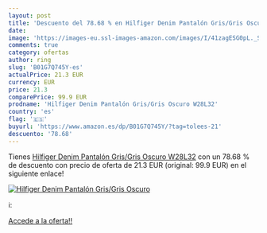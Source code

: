 ```yaml
---
layout: post
title: 'Descuento del 78.68 % en Hilfiger Denim Pantalón Gris/Gris Oscuro'
date: 
image: 'https://images-eu.ssl-images-amazon.com/images/I/41zagESG0pL._SL200_.jpg'
comments: true
category: ofertas
author: ring
slug: 'B01G7Q745Y-es'
actualPrice: 21.3 EUR
currency: EUR
price: 21.3
comparePrice: 99.9 EUR
prodname: 'Hilfiger Denim Pantalón Gris/Gris Oscuro W28L32'
country: 'es'
flag: '🇪🇸'
buyurl: 'https://www.amazon.es/dp/B01G7Q745Y/?tag=tolees-21'
descuento: '78.68'
---
```


Tienes [Hilfiger Denim Pantalón Gris/Gris Oscuro W28L32](https://www.amazon.es/dp/B01G7Q745Y/?tag=tolees-21) con un 78.68 % de descuento con precio de oferta de 21.3 EUR (original: 99.9 EUR) en el siguiente enlace!

[![Hilfiger Denim Pantalón Gris/Gris Oscuro](https://images-eu.ssl-images-amazon.com/images/I/41zagESG0pL._SL200_.jpg)](https://www.amazon.es/dp/B01G7Q745Y/?tag=tolees-21)

ℹ️:


[Accede a la oferta!!](https://www.amazon.es/dp/B01G7Q745Y/?tag=tolees-21)
